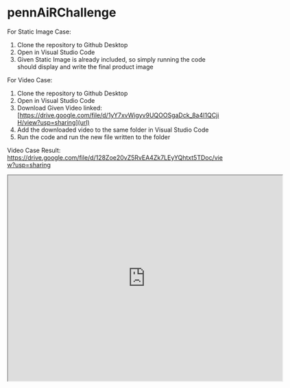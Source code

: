 # pennAiRChallenge

For Static Image Case:
1. Clone the repository to Github Desktop
2. Open in Visual Studio Code
3. Given Static Image is already included, so simply running the code should display and write the final product image

For Video Case:
1. Clone the repository to Github Desktop
2. Open in Visual Studio Code
3. Download Given Video linked: [https://drive.google.com/file/d/1yY7xvWigyv9UQOOSgaDck_8a4I1QCjiH/view?usp=sharing](url)
5. Add the downloaded video to the same folder in Visual Studio Code
6. Run the code and run the new file written to the folder

Video Case Result:
[https://drive.google.com/file/d/128Zoe20vZ5RvEA4Zk7LEyYQhtxt5TDoc/view?usp=sharing
](url)

<iframe src="https://drive.google.com/file/d/128Zoe20vZ5RvEA4Zk7LEyYQhtxt5TDoc/preview" width="640" height="480" allow="autoplay"></iframe>
